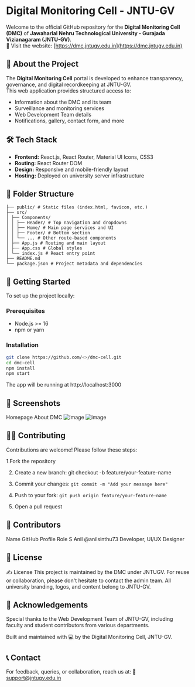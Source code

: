 # Digital Monitoring Cell - JNTU-GV

Welcome to the official GitHub repository for the **Digital Monitoring Cell (DMC)** of **Jawaharlal Nehru Technological University - Gurajada Vizianagaram (JNTU-GV)**.  
🔗 Visit the website: [https://dmc.jntugv.edu.in](https://dmc.jntugv.edu.in)

## 📌 About the Project

The **Digital Monitoring Cell** portal is developed to enhance transparency, governance, and digital recordkeeping at JNTU-GV.  
This web application provides structured access to:

- Information about the DMC and its team
- Surveillance and monitoring services
- Web Development Team details
- Notifications, gallery, contact form, and more

## 🛠️ Tech Stack

- **Frontend:** React.js, React Router, Material UI Icons, CSS3
- **Routing:** React Router DOM
- **Design:** Responsive and mobile-friendly layout
- **Hosting:** Deployed on university server infrastructure

## 📂 Folder Structure
```
├── public/ # Static files (index.html, favicon, etc.)
├── src/
│ ├── Components/
│ │ ├── Header/ # Top navigation and dropdowns
│ │ ├── Home/ # Main page services and UI
│ │ ├── Footer/ # Bottom section
│ │ └── ... # Other route-based components
│ ├── App.js # Routing and main layout
│ ├── App.css # Global styles
│ └── index.js # React entry point
├── README.md 
└── package.json # Project metadata and dependencies

```

## 🚀 Getting Started

To set up the project locally:

### Prerequisites

- Node.js >= 16
- npm or yarn

### Installation

```bash
git clone https://github.com/<>/dmc-cell.git
cd dmc-cell
npm install
npm start
```

The app will be running at http://localhost:3000

## 📸 Screenshots
Homepage	                                                                                                                                  About DMC
![image](https://github.com/user-attachments/assets/518e0766-2d92-417e-a14c-51cf8fa296ca)
![image](https://github.com/user-attachments/assets/f680e185-f189-4514-a466-c2ad523cab4c)

## 🧑‍💻 Contributing
Contributions are welcome! Please follow these steps:

1.Fork the repository

2. Create a new branch: git checkout -b feature/your-feature-name

3. Commit your changes: ``` git commit -m "Add your message here" ```

4. Push to your fork: ``` git push origin feature/your-feature-name ```

5. Open a pull request


## 👥 Contributors
Name	        GitHub Profile	                Role
S Anil	      @anilsinthu73	            Developer, UI/UX Designer

## 📄 License
✍️ License
This project is maintained by the DMC under JNTUGV. For reuse or collaboration, please don't hesitate to contact the admin team.
All university branding, logos, and content belong to JNTU-GV.

## 🙌 Acknowledgements
Special thanks to the Web Development Team of JNTU-GV, including faculty and student contributors from various departments.

Built and maintained with 💻 by the Digital Monitoring Cell, JNTU-GV.

## 📞 Contact
For feedback, queries, or collaboration, reach us at:
📧 support@jntugv.edu.in
